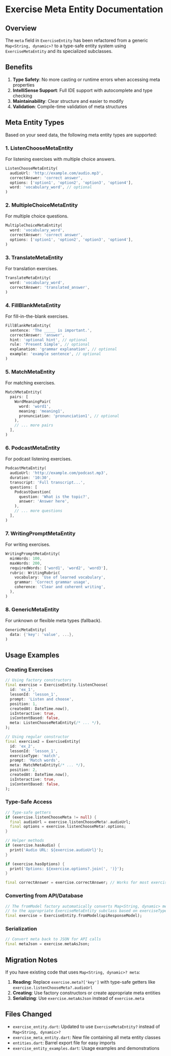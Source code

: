 # Exercise Meta Entity Documentation

## Overview

The `meta` field in `ExerciseEntity` has been refactored from a generic `Map<String, dynamic>?` to a type-safe entity system using `ExerciseMetaEntity` and its specialized subclasses.

## Benefits

1. **Type Safety**: No more casting or runtime errors when accessing meta properties
2. **IntelliSense Support**: Full IDE support with autocomplete and type checking
3. **Maintainability**: Clear structure and easier to modify
4. **Validation**: Compile-time validation of meta structures

## Meta Entity Types

Based on your seed data, the following meta entity types are supported:

### 1. ListenChooseMetaEntity

For listening exercises with multiple choice answers.

```dart
ListenChooseMetaEntity(
  audioUrl: 'http://example.com/audio.mp3',
  correctAnswer: 'correct answer',
  options: ['option1', 'option2', 'option3', 'option4'],
  word: 'vocabulary_word', // optional
)
```

### 2. MultipleChoiceMetaEntity

For multiple choice questions.

```dart
MultipleChoiceMetaEntity(
  word: 'vocabulary_word',
  correctAnswer: 'correct answer',
  options: ['option1', 'option2', 'option3', 'option4'],
)
```

### 3. TranslateMetaEntity

For translation exercises.

```dart
TranslateMetaEntity(
  word: 'vocabulary_word',
  correctAnswer: 'translated_answer',
)
```

### 4. FillBlankMetaEntity

For fill-in-the-blank exercises.

```dart
FillBlankMetaEntity(
  sentence: 'The _____ is important.',
  correctAnswer: 'answer',
  hint: 'optional hint', // optional
  rule: 'Present Simple', // optional
  explanation: 'grammar explanation', // optional
  example: 'example sentence', // optional
)
```

### 5. MatchMetaEntity

For matching exercises.

```dart
MatchMetaEntity(
  pairs: [
    WordMeaningPair(
      word: 'word1',
      meaning: 'meaning1',
      pronunciation: 'pronunciation1', // optional
    ),
    // ... more pairs
  ],
)
```

### 6. PodcastMetaEntity

For podcast listening exercises.

```dart
PodcastMetaEntity(
  audioUrl: 'http://example.com/podcast.mp3',
  duration: '10:30',
  transcript: 'Full transcript...',
  questions: [
    PodcastQuestion(
      question: 'What is the topic?',
      answer: 'Answer here',
    ),
    // ... more questions
  ],
)
```

### 7. WritingPromptMetaEntity

For writing exercises.

```dart
WritingPromptMetaEntity(
  minWords: 100,
  maxWords: 200,
  requiredWords: ['word1', 'word2', 'word3'],
  rubric: WritingRubric(
    vocabulary: 'Use of learned vocabulary',
    grammar: 'Correct grammar usage',
    coherence: 'Clear and coherent writing',
  ),
)
```

### 8. GenericMetaEntity

For unknown or flexible meta types (fallback).

```dart
GenericMetaEntity(
  data: {'key': 'value', ...},
)
```

## Usage Examples

### Creating Exercises

```dart
// Using factory constructors
final exercise = ExerciseEntity.listenChoose(
  id: 'ex_1',
  lessonId: 'lesson_1',
  prompt: 'Listen and choose',
  position: 1,
  createdAt: DateTime.now(),
  isInteractive: true,
  isContentBased: false,
  meta: ListenChooseMetaEntity(/* ... */),
);

// Using regular constructor
final exercise2 = ExerciseEntity(
  id: 'ex_2',
  lessonId: 'lesson_1',
  exerciseType: 'match',
  prompt: 'Match words',
  meta: MatchMetaEntity(/* ... */),
  position: 2,
  createdAt: DateTime.now(),
  isInteractive: true,
  isContentBased: false,
);
```

### Type-Safe Access

```dart
// Type-safe getters
if (exercise.listenChooseMeta != null) {
  final audioUrl = exercise.listenChooseMeta!.audioUrl;
  final options = exercise.listenChooseMeta!.options;
}

// Helper methods
if (exercise.hasAudio) {
  print('Audio URL: ${exercise.audioUrl}');
}

if (exercise.hasOptions) {
  print('Options: ${exercise.options?.join(', ')}');
}

final correctAnswer = exercise.correctAnswer; // Works for most exercise types
```

### Converting from API/Database

```dart
// The fromModel factory automatically converts Map<String, dynamic> meta
// to the appropriate ExerciseMetaEntity subclass based on exerciseType
final exercise = ExerciseEntity.fromModel(apiResponseModel);
```

### Serialization

```dart
// Convert meta back to JSON for API calls
final metaJson = exercise.metaAsJson;
```

## Migration Notes

If you have existing code that uses `Map<String, dynamic>? meta`:

1. **Reading**: Replace `exercise.meta?['key']` with type-safe getters like `exercise.listenChooseMeta?.audioUrl`
2. **Creating**: Use factory constructors or create appropriate meta entities
3. **Serializing**: Use `exercise.metaAsJson` instead of `exercise.meta`

## Files Changed

- `exercise_entity.dart`: Updated to use `ExerciseMetaEntity?` instead of `Map<String, dynamic>?`
- `exercise_meta_entity.dart`: New file containing all meta entity classes
- `entities.dart`: Barrel export file for easy imports
- `exercise_entity_examples.dart`: Usage examples and demonstrations
